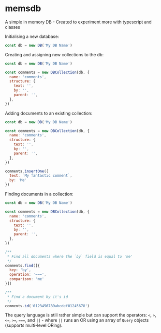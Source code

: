 # memsdb
A simple in memory DB - Created to experiment more with typescript and classes

Initialising a new database:
```javascript
const db = new DB('My DB Name')
```

Creating and assigning new collections to the db:
```javascript
const db = new DB('My DB Name')

const comments = new DBCollection(db, {
  name: 'comments',
  structure: {
    text: '',
    by: '',
    parent: '',
  },
})
```

Adding documents to an existing collection:
```javascript
const db = new DB('My DB Name')

const comments = new DBCollection(db, {
  name: 'comments',
  structure: {
    text: '',
    by: '',
    parent: '',
  },
})

comments.insertOne({
  text: `My fantastic comment`,
  by: 'Me'
})
```

Finding documents in a collection:
```javascript
const db = new DB('My DB Name')

const comments = new DBCollection(db, {
  name: 'comments',
  structure: {
    text: '',
    by: '',
    parent: '',
  },
})

/**
 * Find all documents where the `by` field is equal to 'me'
 */
comments.find([{
  key: 'by',
  operation: '===',
  comparison: 'me'
}])

/**
 * Find a document by it's id
 */
comments.id('0123456789abcdef01245678')
```

The query language is still rather simple but can support the operators: `<`, `>`, `<=`, `>=`, `===`, and `||` - where `||` runs an OR using an array of `Query` objects (supports multi-level ORing).